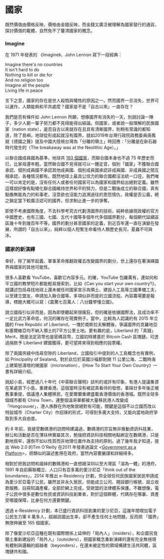 # 國家

既然價值由價格反映，價格由金錢反映，而金錢又廣泛被理解為國家發行的通貨，探討價值的載體，自然免不了釐清國家的概念。

### ‌Imagine

‌在 1971 年發表的 《Imagine》，John Lennon 寫下一段經典：

‌Imagine there's no countries  
It isn't hard to do  
Nothing to kill or die for  
And no religion too  
Imagine all the people  
Living life in peace

‌言下之意，國家的存在是世人殺戮與犧牲的原因之一。然而國界一旦消失，世界可以運作，人類能夠和平共處麼？國家是不是「自古以來」一直存在？

我們是否有條件如 John Lennon 所願，想像國界有消失的一天，別說討論一陣子，多少人窮一輩子努力都不見得能得出結論。但國家，或者說一般理解的民族國家（nation state），是否自古以來就存在且具有清晰國界，則稍有常識的都知道，除了島嶼，地球從形成起就沒有國界。就如2019年台灣行政院政務委員唐鳳就《德國之聲》提及中國大陸視台灣為「分離的領土」時回應：「分離是在新石器時代發生的（The breakaway was at the Neolithic Age）。」

‌以聯合國成員國為基準，地球共 [193 個國家](https://en.wikipedia.org/wiki/List_of_sovereign_states_and_dependent_territories_by_continent)，而聯合國本身也不過 75 年歷史而已，比家母還年輕。當然聯合國不見得就可以一錘定音，個別「國家」不獲聯合國承認、個別成員國不承認其他成員國、個別成員國承認非成員國、非成員國之間互相承認，各種情況都有。既然地球上最具公信力的聯合國都沒法統一口徑，我們唯一可以肯定的是，沒有任何人或者任何國家可以為國家和國界給出絕對定義。雖然這樣說好像有點矮化聯合國維持世界和平的努力，但是二戰後成立的聯合國，真有點像無能為力的和事老，沒意欲也沒能力追溯過往的恩怨情仇，政權是否公義，總之鎖定當下較廣泛認可的國界，但求制止進一步的爭奪。

‌即使不考慮國際角度，不去科學考究古代劃清國界的技術，純粹依據現政權的官方中國歷史，也有三國、七國、五代十國等多個年代多個國界劃分，每個朝代延續區區幾十年到幾百年不等。國界的劃分甚至國家的定義，到近百年還一直在演變在發展，所謂的「自古以來」，純粹以個人短暫生命看待人類歷史長河，夏蟲不可與冰。

### ‌國家的新演繹

‌幸好，除了揭竿起義、軍事革命推翻政權去改變國界的劃分，世上還存在著演繹國界與國家的其他可能性。

‌很多人喜歡看 YouTube，喜歡它內容多元。的確，YouTube 包羅萬有，連如何和平立國的教學短片都能輕易搜索到，比如《Can you start your own country?》，就講述包括尋找地球上還未被任何國家宣示為領土、建設人工島等立國準備工夫，以至建立盟友、申請加入聯合國等，多項似非而是的立國流程。內容農場要是報導，標題大概可以寫：《震驚七百萬人：八分鐘學懂立國》。

‌說立國指引似非而是，因為即使聽起來很瘋狂，但的確是依據國際法，且成功率不一定比武力革命低，何況的確存在現實例子。當中，比較為人認識的有 2015 年立國的 Free Republic of Liberland，一塊於南斯拉夫解體後，爭議國界的克羅地亞和塞爾維亞均不納入領土的7平方公里土地。更有趣的是，Liberland 的「真錢」 Merit，既是法定貨幣也是密碼貨幣，立國初時建基於 Bitcoin Cash 區塊鏈，可透過捐款予 Liberland 建國獲得，更可望將來得到相應的投票權。

‌除了兩國夾縫中找尋空隙的 Liberland，立國指引中提到的人工島概念也有實例，如 Principality of Sealand。對於此位於英國沙福郡對開 11 公里公海、二戰時海上建築怒濤塔的微國家（micronation），《How To Start Your Own Country》一書有詳細介紹。

‌說起小島，經歷過八十年代《中英聯合聲明》談判的或許有印象，有港人提議集資在某處買下小島，重建香港。這個當時沒有被認真看待的發想，事隔廿多年後正被舊事重提，倡議港人集體移民，在愛爾蘭重建盛載香港價值的香港城。既然全球多個城市都有 China Town，連整個溫哥華都被大量移民港人改變成「Hongcouver」，港人族群在外地聚居絕對有可能，關鍵是這個不以立國而改以特設城市（Charter City）作招徠的形式，可得到多廣大支持，又能向當地政府爭取到多大自由度。

‌約 8 年前，我接受數碼港的訪問時建議過，數碼港的宗旨無非推動資訊科技業，辦公和活動是否在薄扶林實屬其次，勉強把資訊科技相關地點綁定在數碼港，只是劃地爲牢，還倒不如以性質而非地理位置作為支持的原則。過了幾年我才知道，提出 Web 2.0 的Tim O'Reilly 在2011 年發表過論文 &lt;[Government as a Platform](https://www.mitpressjournals.org/doi/pdf/10.1162/INOV_a_00056)&gt;，把類似的論述套用在政府，當然內容要嚴謹和詳細得多。

‌相對於把我訪問和諧掉的數碼港和一直想跟深圳以至大灣區「溶為一體」的港府，1991 年自前蘇聯獨立、人口只有百多萬的愛沙尼亞「think out of the boundaries」，2014 年推出 e-Residency 計劃，供全球任何民族國家居民申請成為愛沙尼亞電子公民，雖然並非永久居民，但能成立公司、開設銀行帳號、設立收款服務、註冊知識產權，全部於網上完成，受歐盟的法律體系保護。不難想像，電子公民中很多是數位牧民或資訊科技創業者，對於這個群體，代碼存在哪裏、資產受哪國保障，比身在何方還要關鍵。

‌透過 e-Residency 計劃，本已盛行資訊科技創業的愛沙尼亞，這幾年間增加電子公民生力軍 6 萬多人，超越該國出生率，卻不產生任何土地問題，反而把 「國界」無限伸展至 165 個國家。

‌除了像愛沙尼亞這種在既有國際關係上延伸的「局內人」（insiders），和企圖另覓領土重新建設的「局外人」（outsiders），把國家概念重新演繹的還有完全無視現有體制與邏輯的超越者（beyonders），在還未被定性的領域構建生活共同體，區塊鏈共和國。

